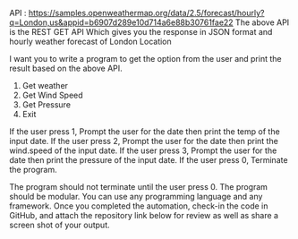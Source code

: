 API : https://samples.openweathermap.org/data/2.5/forecast/hourly?q=London,us&appid=b6907d289e10d714a6e88b30761fae22
The above API is the REST GET API
Which gives you the response in JSON format and hourly weather forecast of London Location

I want you to write a program to get the option from the user and print the result based on the above API.
1. Get weather
2. Get Wind Speed
3. Get Pressure
0. Exit

If the user press 1, Prompt the user for the date then print the temp of the input date.
If the user press 2, Prompt the user for the date then print the wind.speed of the input date.
If the user press 3, Prompt the user for the date then print the pressure of the input date.
If the user press 0, Terminate the program.

The program should not terminate until the user press 0.
The program should be modular.
You can use any programming language and any framework.
Once you completed the automation, check-in the code in GitHub, and attach the repository link below for review as well as share a screen shot of your output.
